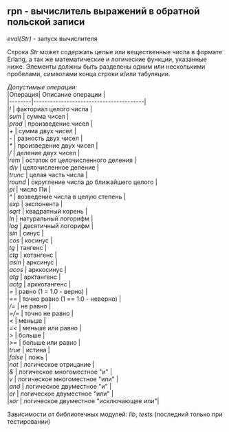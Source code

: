 ## rpn - вычислитель выражений в обратной польской записи
*eval(Str)* - запуск вычислителя

Строка *Str* может содержать целые или вещественные числа в формате Erlang, а так же математические и логические
функции, указанные ниже. Элементы должны быть разделены одним или несколькими пробелами, символами конца строки и/или табуляции.

*Допустимые операции:*  
|Операция|            Описание операции           |  
|--------|----------------------------------------|  
|*!*     | факториал целого числа                 |  
|*sum*   | сумма чисел                            |  
|*prod*  | произведение чисел                     |  
|*+*     | сумма двух чисел                       |  
|*-*     | разность двух чисел                    |  
|_*_     | произведение двух чисел                |  
|*/*     | деление двух чисел                     |  
|*rem*   | остаток от целочисленного деления      |  
|*div*   | целочисленное деление                  |  
|*trunc* | целая часть числа                      |  
|*round* | округление числа до ближайшего целого  |  
|*pi*    | число Пи                               |  
|*^*     | возведение числа в целую степень       |  
|*exp*   | экспонента                             |  
|*sqrt*  | квадратный корень                      |  
|*ln*    | натуральный логорифм                   |  
|*log*   | десятичный логорифм                    |  
|*sin*   | синус                                  |  
|*cos*   | косинус                                |  
|*tg*    | тангенс                                |  
|*ctg*   | котангенс                              |  
|*asin*  | арксинус                               |  
|*acos*  | арккосинус                             |  
|*atg*   | арктангенс                             |  
|*actg*  | арккотангенс                           |  
|*=*     | равно (1 = 1.0 - верно)                |  
|*==*    | точно равно (1 == 1.0 - неверно)       |  
|*/=*    | не равно                               |  
|*=/=*   | точно не равно                         |  
|*<*     | меньше                                 |  
|*=<*    | меньше или равно                       |  
|*>*     | больше                                 |  
|*>=*    | больше или равно                       |  
|*true*  | истина                                 |  
|*false* | ложь                                   |  
|*not*   | логическое отрицание                   |  
|*&*     | логическое многоместное "и"            |  
|*v*     | логическое многоместное "или"          |  
|*and*   | логическое двуместное "и"              |  
|*or*    | логическое двуместное "или"            |  
|*xor*   | логическое двуместное "исключающее или"|  

Зависимости от библиотечных модулей: *lib*, *tests* (последний только при тестировании)
